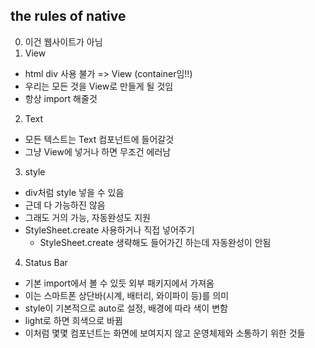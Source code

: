 ## the rules of native
0. 이건 웹사이트가 아님
1. View
- html div 사용 불가 => View (container임!!)
- 우리는 모든 것을 View로 만들게 될 것임
- 항상 import 해줄것

2. Text
- 모든 텍스트는 Text 컴포넌트에 들어갈것
- 그냥 View에 넣거나 하면 무조건 에러남

3. style
- div처럼 style 넣을 수 있음
- 근데 다 가능하진 않음
- 그래도 거의 가능, 자동완성도 지원
- StyleSheet.create 사용하거나 직접 넣어주기
  - StyleSheet.create 생략해도 들어가긴 하는데 자동완성이 안됨

4. Status Bar
- 기본 import에서 볼 수 있듯 외부 패키지에서 가져옴
- 이는 스마트폰 상단바(시계, 배터리, 와이파이 등)를 의미
- style이 기본적으로 auto로 설정, 배경에 따라 색이 변함
- light로 하면 희색으로 바뀜
- 이처럼 몇몇 컴포넌트는 화면에 보여지지 않고 운영체제와 소통하기 위한 것들



